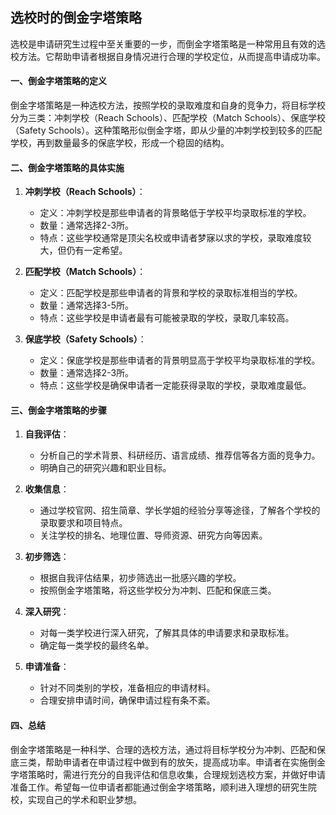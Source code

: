 ## 选校时的倒金字塔策略

选校是申请研究生过程中至关重要的一步，而倒金字塔策略是一种常用且有效的选校方法。它帮助申请者根据自身情况进行合理的学校定位，从而提高申请成功率。

#### 一、倒金字塔策略的定义

倒金字塔策略是一种选校方法，按照学校的录取难度和自身的竞争力，将目标学校分为三类：冲刺学校（Reach Schools）、匹配学校（Match Schools）、保底学校（Safety Schools）。这种策略形似倒金字塔，即从少量的冲刺学校到较多的匹配学校，再到数量最多的保底学校，形成一个稳固的结构。

#### 二、倒金字塔策略的具体实施

1. **冲刺学校（Reach Schools）**：
   - 定义：冲刺学校是那些申请者的背景略低于学校平均录取标准的学校。
   - 数量：通常选择2-3所。
   - 特点：这些学校通常是顶尖名校或申请者梦寐以求的学校，录取难度较大，但仍有一定希望。

2. **匹配学校（Match Schools）**：
   - 定义：匹配学校是那些申请者的背景和学校的录取标准相当的学校。
   - 数量：通常选择3-5所。
   - 特点：这些学校是申请者最有可能被录取的学校，录取几率较高。

3. **保底学校（Safety Schools）**：
   - 定义：保底学校是那些申请者的背景明显高于学校平均录取标准的学校。
   - 数量：通常选择2-3所。
   - 特点：这些学校是确保申请者一定能获得录取的学校，录取难度最低。

#### 三、倒金字塔策略的步骤

1. **自我评估**：
   - 分析自己的学术背景、科研经历、语言成绩、推荐信等各方面的竞争力。
   - 明确自己的研究兴趣和职业目标。

2. **收集信息**：
   - 通过学校官网、招生简章、学长学姐的经验分享等途径，了解各个学校的录取要求和项目特点。
   - 关注学校的排名、地理位置、导师资源、研究方向等因素。

3. **初步筛选**：
   - 根据自我评估结果，初步筛选出一批感兴趣的学校。
   - 按照倒金字塔策略，将这些学校分为冲刺、匹配和保底三类。

4. **深入研究**：
   - 对每一类学校进行深入研究，了解其具体的申请要求和录取标准。
   - 确定每一类学校的最终名单。

5. **申请准备**：
   - 针对不同类别的学校，准备相应的申请材料。
   - 合理安排申请时间，确保申请过程有条不紊。

#### 四、总结

倒金字塔策略是一种科学、合理的选校方法，通过将目标学校分为冲刺、匹配和保底三类，帮助申请者在申请过程中做到有的放矢，提高成功率。申请者在实施倒金字塔策略时，需进行充分的自我评估和信息收集，合理规划选校方案，并做好申请准备工作。希望每一位申请者都能通过倒金字塔策略，顺利进入理想的研究生院校，实现自己的学术和职业梦想。